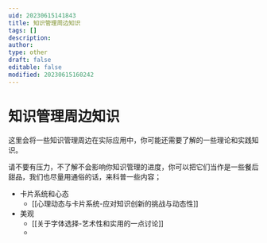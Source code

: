 ```yaml
---
uid: 20230615141843
title: 知识管理周边知识
tags: []
description: 
author: 
type: other
draft: false
editable: false
modified: 20230615160242
---
```


# 知识管理周边知识

这里会将一些知识管理周边在实际应用中，你可能还需要了解的一些理论和实践知识。

请不要有压力，不了解不会影响你知识管理的进度，你可以把它们当作是一些餐后甜品，我们也尽量用通俗的话，来科普一些内容；

- 卡片系统和心态
	- [[心理动态与卡片系统-应对知识创新的挑战与动态性]]
- 美观
	- [[关于字体选择-艺术性和实用的一点讨论]]
	- 
